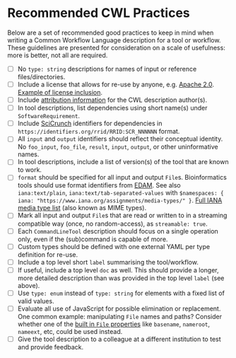 # Recommended CWL Practices

Below are a set of recommended good practices to keep in mind when writing a Common Workflow Language description for a tool or workflow. These guidelines are presented for consideration on a scale of usefulness: more is better, not all are required.

- [ ] No `type: string` descriptions for names of input or reference files/directories.
- [ ] Include a license that allows for re-use by anyone, e.g. [Apache 2.0](https://www.apache.org/licenses/LICENSE-2.0#apply). [Example of license inclusion](https://github.com/ProteinsWebTeam/ebi-metagenomics-cwl/blob/master/workflows/emg-assembly.cwl#L200).
- [ ] Include [attribution information](https://github.com/ProteinsWebTeam/ebi-metagenomics-cwl/blob/master/workflows/emg-assembly.cwl#L200) for the CWL description author(s).
- [ ] In tool descriptions, list dependencies using short name(s) under `SoftwareRequirement`.
- [ ] Include [SciCrunch](https://github.com/common-workflow-language/common-workflow-language/issues/scicrunch.org) identifiers for dependencies in `https://identifiers.org/rrid/RRID:SCR_NNNNNN` format.
- [ ] All `input` and `output` identifiers should reflect their conceptual identity. No `foo_input`, `foo_file`, `result`, `input`, `output`, or other uninformative names.
- [ ] In tool descriptions, include a list of version(s) of the tool that are known to work.
- [ ] `format` should be specified for all input and output `File`s. Bioinformatics tools should use format identifiers from [EDAM](http://edamontology.org/format_1915). See also `iana:text/plain`, `iana:text/tab-separated-values` with `$namespaces: { iana: "https://www.iana.org/assignments/media-types/" }`. [Full IANA media type list](http://www.iana.org/assignments/media-types/media-types.xhtml) (also known as MIME types).
- [ ] Mark all input and output `File`s that are read or written to in a streaming compatible way (once, no random-access), as `streamable: true`.
- [ ] Each `CommandLineTool` description should focus on a single operation only, even if the (sub)command is capable of more.
- [ ] Custom types should be defined with one external YAML per type definition for re-use.
- [ ] Include a top level short `label` summarising the tool/workflow.
- [ ] If useful, include a top level `doc` as well. This should provide a longer, more detailed description than was provided in the top level `label` (see above).
- [ ] Use `type: enum` instead of `type: string` for elements with a fixed list of valid values.
- [ ] Evaluate all use of JavaScript for possible elimination or replacement. One common example: manipulating `File` names and paths? Consider whether one of the [built in `File` properties](http://www.commonwl.org/v1.0/CommandLineTool.html#File) like `basename`, `nameroot`, `nameext`, etc, could be used instead.
- [ ] Give the tool description to a colleague at a different institution to test and provide feedback.
